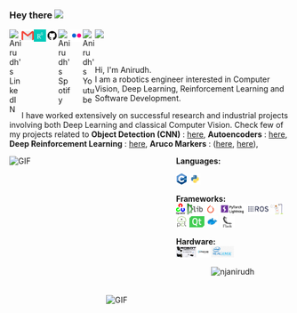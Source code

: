 ### Hey there <img src="https://media.giphy.com/media/hvRJCLFzcasrR4ia7z/giphy.gif" width="25px">

<a href="https://www.linkedin.com/in/njanirudh/">
  <img align="left" alt="Anirudh's LinkedIN" width="22px" src="https://raw.githubusercontent.com/peterthehan/peterthehan/master/assets/linkedin.svg" />
</a>
<a href="anijaya9@gmail.com">
  <img align="left" alt="Anirudh's Gmail" width="22px" src="https://github.com/njanirudh/njanirudh/blob/master/assets/gmail.png" />
</a>
<a href="https://www.researchgate.net/profile/Anirudh-N-J">
  <img align="left" alt="Anirudh's ResearchGate" width="22px" src="https://github.com/njanirudh/njanirudh/blob/master/assets/researchgate.jpg" />
</a>
<a href="https://github.com/njanirudh">
  <img align="left" alt="Anirudh's Github" width="22px" src="https://github.com/njanirudh/njanirudh/blob/master/assets/github.png" />
</a>



<a href="https://open.spotify.com/user/314px6pmz4bi7e2utur3tfu33i5m">
  <img align="left" alt="Anirudh's Spotify" width="22px" src="https://raw.githubusercontent.com/peterthehan/peterthehan/master/assets/spotify.svg" />
</a>
<a href="https://www.flickr.com/photos/190002822@N04/">
  <img align="left" alt="Anirudh's Flickr" width="22px" src="https://github.com/njanirudh/njanirudh/blob/master/assets/flikr.png" />
</a>
<a href="https://www.youtube.com/channel/UCOL8TmVduJxAqtQP3NP-SkQ/featured">
  <img align="left" alt="Anirudh's Youtube" width="22px" src="https://github.com/peterthehan/peterthehan/blob/master/assets/youtube.svg" />
</a>

![](https://visitor-badge.glitch.me/badge?page_id=njanirudh.njanirudh)

<br />

Hi, I'm Anirudh.    
I am a robotics engineer interested in Computer Vision, Deep Learning, Reinforcement Learning and Software Development.    

I have worked extensively on successful research and industrial projects involving both Deep Learning and classical Computer Vision. Check few of my projects related to 
**Object Detection (CNN)** : <a href="https://github.com/njanirudh/Nut-Detector">here</a>, 
**Autoencoders** : <a href="https://github.com/NJ-2020-thesis/AutoEncoders">here</a>, 
**Deep Reinforcement Learning** : <a href="https://github.com/NJ-2020-thesis/PyRep/tree/feature/examples/vmp">here</a>,
**Aruco Markers** : (<a href="https://github.com/njanirudh/Aruco_Tracker">here</a>, <a href="https://github.com/njanirudh/Augmented-Reality">here</a>), 



  <img align="left" alt="GIF" src="https://github.com/njanirudh/njanirudh/blob/master/gifs/rl.gif?raw=true" width="300" height="250" />

  <img align="right" alt="GIF" src="https://github.com/njanirudh/njanirudh/blob/master/gifs/hsr.gif?raw=true" width="330" height="250" />

**Languages:**  

<code><img height="20" src="https://raw.githubusercontent.com/github/explore/80688e429a7d4ef2fca1e82350fe8e3517d3494d/topics/cpp/cpp.png" title="C++"></code>
<code><img height="20" src="https://raw.githubusercontent.com/github/explore/80688e429a7d4ef2fca1e82350fe8e3517d3494d/topics/python/python.png" title="Python"></code>

**Frameworks:**  
<code><img height="20" src="https://github.com/njanirudh/njanirudh/blob/master/assets/opencv.png" title="OpenCV"></code>
<code><img height="20" src="https://github.com/njanirudh/njanirudh/blob/master/assets/dlib.png" title="DLib"></code>
<code><img height="20" src="https://github.com/njanirudh/njanirudh/blob/master/assets/pytorch.png" title="PyTorch"></code>
<code><img height="20" src="https://github.com/njanirudh/njanirudh/blob/master/assets/ptl.png" title="Pytorch-Lightning"></code>
<code><img height="20" src="https://github.com/njanirudh/njanirudh/blob/master/assets/ros.png" title="ROS"></code>
<code><img height="20" src="https://github.com/njanirudh/njanirudh/blob/master/assets/sb3.png" title="Stable-Baselines3"></code>
<code><img height="20" src="https://github.com/njanirudh/njanirudh/blob/master/assets/pcl.png" title="PCL"></code>
<code><img height="20" src="https://github.com/njanirudh/njanirudh/blob/master/assets/qt_logo.png" title="Qt"></code>
<code><img height="20" src="https://github.com/njanirudh/njanirudh/blob/master/assets/docker.png" title="Docker"></code>
<code><img height="20" src="https://github.com/njanirudh/njanirudh/blob/master/assets/flask.png" title="Flask"></code>

**Hardware:**  
<code><img height="20" src="https://github.com/njanirudh/njanirudh/blob/master/assets/hsr.jpg" title="Toyota HSR"></code>
<code><img height="20" src="https://github.com/njanirudh/njanirudh/blob/master/assets/kinova.png" title="Kinova 3"></code>
<code><img height="20" src="https://github.com/njanirudh/njanirudh/blob/master/assets/realsense.jpg" title="Realsense"></code>


<p align="center"> <img src="https://github-readme-stats.vercel.app/api?username=njanirudh&show_icons=true&theme=gotham" alt="njanirudh" />




